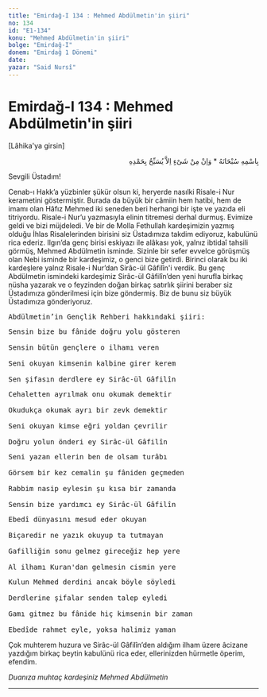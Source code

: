 ```yaml
---
title: "Emirdağ-I 134 : Mehmed Abdülmetin'in şiiri"
no: 134
id: "E1-134"
konu: "Mehmed Abdülmetin'in şiiri"
bolge: "Emirdağ-I"
donem: "Emirdağ 1 Dönemi"
date: 
yazar: "Said Nursî"
---
```


# Emirdağ-I 134 : Mehmed Abdülmetin'in şiiri

<p class="takdim">[Lâhika'ya girsin]</p>

<p class="arabic" dir="rtl" title="Meal: “Subhân Allah’ın adıyla” * “Hiçbir şey yoktur ki O'nu hamd ile tesbih etmesin” [İsrâ 17:44]">بِاسْمِهِ سُبْحَانَهُ * وَاِنْ مِنْ شَىْءٍ اِلاَّ يُسَبِّحُ بِحَمْدِهِ</p>

Sevgili Üstadım!

Cenab-ı Hakk’a yüzbinler şükür olsun ki, heryerde nasılki Risale-i Nur kerametini göstermiştir. Burada da büyük bir câmiin hem hatibi, hem de imamı olan Hâfız Mehmed iki seneden beri herhangi bir işte ve yazıda eli titriyordu. Risale-i Nur’u yazmasıyla elinin titremesi derhal durmuş. Evimize geldi ve bizi müjdeledi. Ve bir de Molla Fethullah kardeşimizin yazmış olduğu İhlas Risalelerinden birisini siz Üstadımıza takdim ediyoruz, kabulünü rica ederiz. Ilgın’da genç birisi eskiyazı ile alâkası yok, yalnız ibtidaî tahsili görmüş, Mehmed Abdülmetin isminde. Sizinle bir sefer evvelce görüşmüş olan Nebi isminde bir kardeşimiz, o genci bize getirdi. Birinci olarak bu iki kardeşlere yalnız Risale-i Nur’dan Sirâc-ül Gâfilîn'i verdik. Bu genç Abdülmetin ismindeki kardeşimiz Sirâc-ül Gâfilîn’den yeni hurufla birkaç nüsha yazarak ve o feyzinden doğan birkaç satırlık şiirini beraber siz Üstadımıza gönderilmesi için bize göndermiş. Biz de bunu siz büyük Üstadımıza gönderiyoruz.

<pre>
Abdülmetin’in Gençlik Rehberi hakkındaki şiiri:
</pre>

<pre>
Sensin bize bu fânide doğru yolu gösteren
 
Sensin bütün gençlere o ilhamı veren
 
Seni okuyan kimsenin kalbine girer kerem
 
Sen şifasın derdlere ey Sirâc-ül Gâfilîn
</pre>

<pre>
Cehaletten ayrılmak onu okumak demektir
 
Okudukça okumak ayrı bir zevk demektir
 
Seni okuyan kimse eğri yoldan çevrilir
 
Doğru yolun önderi ey Sirâc-ül Gâfilîn
</pre>

<pre>
Seni yazan ellerin ben de olsam turâbı
 
Görsem bir kez cemalin şu fâniden geçmeden
 
Rabbim nasip eylesin şu kısa bir zamanda
 
Sensin bize yardımcı ey Sirâc-ül Gâfilîn
</pre>

<pre>
Ebedî dünyasını mesud eder okuyan
 
Biçaredir ne yazık okuyup ta tutmayan
 
Gafilliğin sonu gelmez gireceğiz hep yere
 
Al ilhamı Kuran'dan gelmesin cismin yere
</pre>

<pre>
Kulun Mehmed derdini ancak böyle söyledi
 
Derdlerine şifalar senden talep eyledi
 
Gamı gitmez bu fânide hiç kimsenin bir zaman
 
Ebedîde rahmet eyle, yoksa halimiz yaman
</pre>

Çok muhterem huzura ve Sirâc-ül Gâfilîn’den aldığım ilham üzere âcizane yazdığım birkaç beytin kabulünü rica eder, ellerinizden hürmetle öperim, efendim.

*Duanıza muhtaç kardeşiniz*
*Mehmed Abdülmetin*

***
